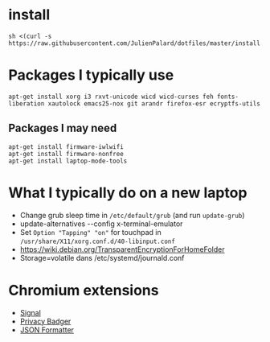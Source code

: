 # install

    sh <(curl -s https://raw.githubusercontent.com/JulienPalard/dotfiles/master/install.sh)

# Packages I typically use

```
apt-get install xorg i3 rxvt-unicode wicd wicd-curses feh fonts-liberation xautolock emacs25-nox git arandr firefox-esr ecryptfs-utils
```

## Packages I may need

```
apt-get install firmware-iwlwifi
apt-get install firmware-nonfree
apt-get install laptop-mode-tools
```

# What I typically do on a new laptop

 - Change grub sleep time in `/etc/default/grub` (and run `update-grub`)
 - update-alternatives --config x-terminal-emulator
 - Set `Option "Tapping" "on"` for touchpad in `/usr/share/X11/xorg.conf.d/40-libinput.conf`
 - https://wiki.debian.org/TransparentEncryptionForHomeFolder
 - Storage=volatile dans /etc/systemd/journald.conf

# Chromium extensions

 - [Signal](https://chrome.google.com/webstore/detail/signal-private-messenger/bikioccmkafdpakkkcpdbppfkghcmihk?utm_source=chrome-app-launcher-info-dialog)
 - [Privacy Badger](https://chrome.google.com/webstore/detail/privacy-badger/pkehgijcmpdhfbdbbnkijodmdjhbjlgp?utm_source=chrome-app-launcher-info-dialog)
 - [JSON Formatter](https://chrome.google.com/webstore/detail/json-formatter/bcjindcccaagfpapjjmafapmmgkkhgoa?utm_source=chrome-app-launcher-info-dialog)
